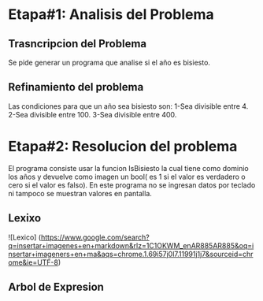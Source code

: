 # Etapa#1: Analisis del Problema
## Trasncripcion del Problema
Se pide generar un programa que analise si el año es bisiesto.
## Refinamiento del problema
Las condiciones para que un año sea bisiesto son:
  1-Sea divisible entre 4.
  2-Sea divisible entre 100.
  3-Sea divisible entre 400.

# Etapa#2: Resolucion del problema
El programa consiste usar la funcion IsBisiesto  la cual tiene  como dominio los años 
y devuelve como imagen un bool( es 1 si el valor es verdadero  o cero si el valor es falso).
En este programa no se ingresan  datos por teclado ni tampoco se muestran valores en pantalla.
## Lexixo
![Lexico] (https://www.google.com/search?q=insertar+imagenes+en+markdown&rlz=1C1OKWM_enAR885AR885&oq=insertar+imageners+en+ma&aqs=chrome.1.69i57j0l7.11991j1j7&sourceid=chrome&ie=UTF-8)
## Arbol de Expresion

